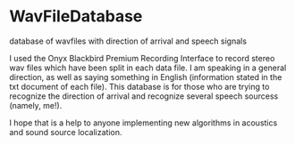 # WavFileDatabase
database of wavfiles with direction of arrival and speech signals

I used the Onyx Blackbird Premium Recording Interface to record stereo wav files which have been split in each data file. 
I am speaking in a general direction, as well as saying something in English (information stated in the txt document of each file). 
This database is for those who are trying to recognize the direction of arrival and recognize several speech sourcess (namely, me!). 

I hope that is a help to anyone implementing new algorithms in acoustics and sound source localization. 

